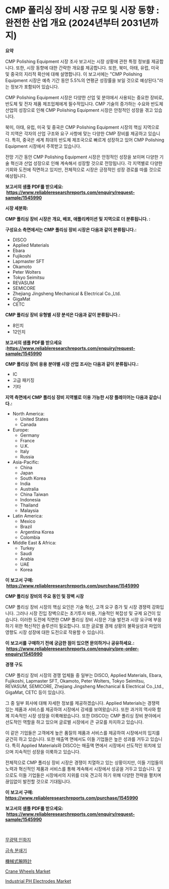 <p><h1>CMP 폴리싱 장비 시장 규모 및 시장 동향 : 완전한 산업 개요 (2024년부터 2031년까지)</h1></p><p><strong>요약</strong></p>
<p><p>CMP Polishing Equipment 시장 조사 보고서는 시장 상황에 관한 특정 정보를 제공합니다. 또한, 시장 동향에 대한 간략한 개요를 제공합니다. 또한, 북미, 아태, 유럽, 미국 및 중국의 지리적 확산에 대해 설명합니다. 이 보고서에는 "CMP Polishing Equipment 시장은 예측 기간 동안 5.5%의 연평균 성장률을 보일 것으로 예상된다."라는 정보가 포함되어 있습니다.</p><p>CMP Polishing Equipment 시장은 다양한 산업 및 분야에서 사용되는 중요한 장비로, 반도체 및 전자 제품 제조업체에게 필수적입니다. CMP 기술의 증가하는 수요와 반도체 산업의 성장으로 인해 CMP Polishing Equipment 시장은 안정적인 성장을 겪고 있습니다.</p><p>북미, 아태, 유럽, 미국 및 중국은 CMP Polishing Equipment 시장의 핵심 지역으로 각 지역은 각자의 산업 구조와 요구 사항에 맞는 다양한 CMP 장비를 제공하고 있습니다. 특히, 중국은 세계 최대의 반도체 제조국으로 빠르게 성장하고 있어 CMP Polishing Equipment 시장에서 주목받고 있습니다.</p><p>전망 기간 동안 CMP Polishing Equipment 시장은 안정적인 성장을 보이며 다양한 기술 혁신과 산업 성장으로 인해 계속해서 성장할 것으로 전망됩니다. 각 지역별로 다양한 기회와 도전에 직면하고 있지만, 전체적으로 시장은 긍정적인 성장 경로를 따를 것으로 예상됩니다.</p></p>
<p><strong>보고서의 샘플 PDF를 받으세요: &nbsp;<a href="https://www.reliableresearchreports.com/enquiry/request-sample/1545990">https://www.reliableresearchreports.com/enquiry/request-sample/1545990</a></strong></p>
<p><strong>시장 세분화:</strong></p>
<p><strong> CMP 폴리싱 장비 시장은 개요, 배포, 애플리케이션 및 지역으로 더 분류됩니다. :</strong></p>
<p><strong>구성요소 측면에서는 CMP 폴리싱 장비 시장은 다음과 같이 분류됩니다.:</strong></p>
<p><ul><li>DISCO</li><li>Applied Materials</li><li>Ebara</li><li>Fujikoshi</li><li>Lapmaster SFT</li><li>Okamoto</li><li>Peter Wolters</li><li>Tokyo Seimitsu</li><li>REVASUM</li><li>SEMICORE</li><li>Zhejiang Jingsheng Mechanical & Electrical Co.,Ltd.</li><li>GigaMat</li><li>CETC</li></ul></p>
<p><strong> CMP 폴리싱 장비 유형별 시장 분석은 다음과 같이 분류됩니다.:</strong></p>
<p><ul><li>8인치</li><li>12인치</li></ul></p>
<p><strong>보고서의 샘플 PDF를 받으세요 :<a href="https://www.reliableresearchreports.com/enquiry/request-sample/1545990">https://www.reliableresearchreports.com/enquiry/request-sample/1545990</a></strong></p>
<p><strong> CMP 폴리싱 장비 응용 분야별 시장 산업 조사는 다음과 같이 분류됩니다.:</strong></p>
<p><ul><li>IC</li><li>고급 패키징</li><li>기타</li></ul></p>
<p><strong>지역 측면에서 CMP 폴리싱 장비 지역별로 이용 가능한 시장 플레이어는 다음과 같습니다.:</strong></p>
<p><ul>
    <li>
        North America:
        <ul>
            <li>United States</li>
            <li>Canada</li>
        </ul>
    </li>
    <li>
        Europe:
        <ul>
            <li>Germany</li>
            <li>France</li>
            <li>U.K.</li>
            <li>Italy</li>
            <li>Russia</li>
        </ul>
    </li>
    <li>
        Asia-Pacific:
        <ul>
            <li>China</li>
            <li>Japan</li>
            <li>South Korea</li>
            <li>India</li>
            <li>Australia</li>
            <li>China Taiwan</li>
            <li>Indonesia</li>
            <li>Thailand</li>
            <li>Malaysia</li>
        </ul>
    </li>
    <li>
        Latin America:
        <ul>
            <li>Mexico</li>
            <li>Brazil</li>
            <li>Argentina Korea</li>
            <li>Colombia</li>
        </ul>
    </li>
    <li>
        Middle East & Africa:
        <ul>
            <li>Turkey</li>
            <li>Saudi</li>
            <li>Arabia</li>
            <li>UAE</li>
            <li>Korea</li>
        </ul>
    </li>
    </ul></p>
<p><strong>이 보고서 구매: &nbsp;<a href="https://www.reliableresearchreports.com/purchase/1545990">https://www.reliableresearchreports.com/purchase/1545990</a></strong></p>
<p><strong>CMP 폴리싱 장비의 주요 동인 및 장벽 시장</strong></p>
<p><p>CMP 폴리싱 장비 시장의 핵심 요인은 기술 혁신, 고객 요구 증가 및 시장 경쟁력 강화입니다. 그러나 시장 진입 장벽으로는 초기투자 비용, 기술적인 복잡성 및 규제 요건이 있습니다. 이러한 도전에 직면한 CMP 폴리싱 장비 시장은 기술 발전과 시장 요구에 부응하기 위한 혁신적인 솔루션이 필요합니다. 또한 글로벌 경제 상황의 불확실성과 파업의 영향도 시장 성장에 대한 도전으로 작용할 수 있습니다.</p></p>
<p><strong>이 보고서를 구매하기 전에 궁금한 점이 있으면 문의하거나 공유하세요.: &nbsp;<a href="https://www.reliableresearchreports.com/enquiry/pre-order-enquiry/1545990">https://www.reliableresearchreports.com/enquiry/pre-order-enquiry/1545990</a></strong></p>
<p><strong>경쟁 구도</strong></p>
<p><p>CMP 폴리싱 장비 시장의 경쟁 업체들 중 일부는 DISCO, Applied Materials, Ebara, Fujikoshi, Lapmaster SFT, Okamoto, Peter Wolters, Tokyo Seimitsu, REVASUM, SEMICORE, Zhejiang Jingsheng Mechanical & Electrical Co.,Ltd., GigaMat, CETC 등이 있습니다. </p><p>그 중 일부 회사에 대해 자세한 정보를 제공하겠습니다. Applied Materials는 경쟁력 있는 제품과 서비스를 제공하여 시장에서 강세를 보여왔습니다. 또한 과거의 역사와 함께 지속적인 시장 성장을 이룩해왔습니다. 또한 DISCO는 CMP 폴리싱 장비 분야에서 선도적인 역할을 하고 있으며 글로벌 시장에서 큰 규모를 차지하고 있습니다. </p><p>이 같은 기업들은 고객에게 높은 품질의 제품과 서비스를 제공하여 시장에서의 입지를 굳건히 하고 있습니다. 또한 매출액 면에서도 이들 기업들은 높은 성과를 거두고 있습니다. 특히 Applied Materials와 DISCO는 매출액 면에서 시장에서 선도적인 위치에 있으며 지속적인 성장을 이룩하고 있습니다. </p><p>전체적으로 CMP 폴리싱 장비 시장은 경쟁이 치열하고 있는 상황이지만, 이들 기업들의 노력과 혁신적인 제품과 서비스를 통해 계속해서 시장에서 성공을 거두고 있습니다. 앞으로도 이들 기업들은 시장에서의 지위를 더욱 견고히 하기 위해 다양한 전략을 펼치며 끊임없이 발전할 것으로 기대됩니다.</p></p>
<p><strong>이 보고서 구매: &nbsp; <a href="https://www.reliableresearchreports.com/purchase/1545990">https://www.reliableresearchreports.com/purchase/1545990</a></strong></p>
<p><strong>보고서의 샘플 PDF를 받으세요: &nbsp;<a href="https://www.reliableresearchreports.com/enquiry/request-sample/1545990">https://www.reliableresearchreports.com/enquiry/request-sample/1545990</a></strong><strong></strong></p>
<p>&nbsp;</p>
<p><p><a href="https://github.com/plelbej847484502/Market-Research-Report-List-1/blob/main/309362513227.md">무광택 인화지</a></p><p><a href="https://medium.com/@wallacbahrtyinger567686/%EA%B8%88%EC%86%8D-%EA%B7%B8%EB%9D%BC%EB%89%B4%EB%A0%88%EC%9D%B4%ED%84%B0-%EC%8B%9C%EC%9E%A5%EC%9D%80-%EC%8B%9C%EC%9E%A5-%EC%A0%90%EC%9C%A0%EC%9C%A8-%EC%8B%9C%EC%9E%A5-%ED%8A%B8%EB%A0%8C%EB%93%9C-%EB%B0%8F-%EC%8B%9C%EC%9E%A5-%EC%84%B1%EC%9E%A5%EC%97%90-%EB%8C%80%ED%95%9C-%EC%A0%95%EB%B3%B4%EB%A5%BC-%EC%A0%9C%EA%B3%B5%ED%95%A9%EB%8B%88%EB%8B%A4-a9f4e7dc1f91">금속 분쇄기</a></p><p><a href="https://github.com/oafhukehf4709715/Market-Research-Report-List-1/blob/main/272912014150.md">機械式腕時計</a></p><p><a href="https://issuu.com/reportprime-2/docs/crane-wheels-market-size-2030.pptx">Crane Wheels Market</a></p><p><a href="https://github.com/marloy8/Market-Research-Report-List-3/blob/main/industrial-ph-electrodes-market.md">Industrial PH Electrodes Market</a></p></p>